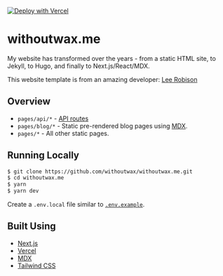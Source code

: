 [![Deploy with Vercel](https://vercel.com/button)](https://vercel.com/new/git/external?repository-url=https%3A%2F%2Fgithub.com%withoutwax%withoutwax.me)

# withoutwax.me

My website has transformed over the years - from a static HTML site, to Jekyll, to Hugo, and finally to Next.js/React/MDX.  

This website template is from an amazing developer: [Lee Robison](https://leerob.io/)

## Overview

- `pages/api/*` - [API routes](https://nextjs.org/docs/api-routes/introduction)
- `pages/blog/*` - Static pre-rendered blog pages using [MDX](https://github.com/mdx-js/mdx).
- `pages/*` - All other static pages.

## Running Locally

```bash
$ git clone https://github.com/withoutwax/withoutwax.me.git
$ cd withoutwax.me
$ yarn
$ yarn dev
```

Create a `.env.local` file similar to [`.env.example`](https://github.com/withoutwax/withoutwax.me/blob/master/.env.example).

## Built Using

- [Next.js](https://nextjs.org/)
- [Vercel](https://vercel.com)
- [MDX](https://github.com/mdx-js/mdx)
- [Tailwind CSS](https://tailwindcss.com/)
